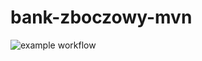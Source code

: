 # bank-zboczowy-mvn

![example workflow](https://github.com/Bonioszko/bank_zboczowy-mvn/actions/workflows/c.yml/badge.svg)

